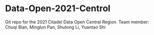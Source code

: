 # Data-Open-2021-Centrol
Git repo for the 2021 Citadel Data Open Central Region. Team member: Chuqi Bian, Minglun Pan, Shutong Li, Yuantao Shi

